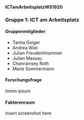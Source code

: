 #### ICTamArbeitsplatzWS1920

### Gruppe 1: ICT am Arbeitsplatz

#### Gruppenmitglieder

* Tanita Geiger
* Andrea Wiel
* Julian Freudenhhammer
* Julian Massau
* Chanrainsey Roth
* Marie Sommermann

#### Forschungsfrage

lorem ipsum

#### Faktorenraum

insert screenshot here